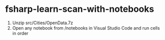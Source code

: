 # fsharp-learn-scan-with-notebooks

1. Unzip src/Cities/OpenData.7z
2. Open any notebook from /notebooks in Visual Studio Code and run cells in order
